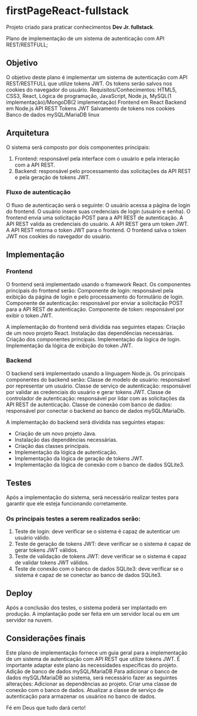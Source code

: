 # firstPageReact-fullstack
Projeto criado para praticar conhecimentos **Dev Jr. fullstack**.

Plano de implementação de um sistema de autenticação com API REST/RESTFULL;

## Objetivo
O objetivo deste plano é implementar um sistema de autenticação com API REST/RESTFULL que utilize tokens JWT.
Os tokens serão salvos nos cookies do navegador do usuário.
Requisitos/Conhecimentos:
HTML5, CSS3, React, Lógica de programação, JavaScript, Node.js, MySQL(1 implementação)/MongoDB(2 implementação)
Frontend em React
Backend em Node.js
API REST
Tokens JWT
Salvamento de tokens nos cookies
Banco de dados mySQL/MariaDB linux

## Arquitetura
O sistema será composto por dois componentes principais:
1. Frontend: responsável pela interface com o usuário e pela interação com a API REST.
2. Backend: responsável pelo processamento das solicitações da API REST e pela geração de tokens JWT.

### Fluxo de autenticação
O fluxo de autenticação será o seguinte:
O usuário acessa a página de login do frontend.
O usuário insere suas credenciais de login (usuário e senha).
O frontend envia uma solicitação POST para a API REST de autenticação.
A API REST valida as credenciais do usuário.
A API REST gera um token JWT.
A API REST retorna o token JWT para o frontend.
O frontend salva o token JWT nos cookies do navegador do usuário.

## Implementação

### Frontend
O frontend será implementado usando o framework React.
Os componentes principais do frontend serão:
Componente de login: responsável pela exibição da página de login e pelo processamento do formulário de login.
Componente de autenticação: responsável por enviar a solicitação POST para a API REST de autenticação.
Componente de token: responsável por exibir o token JWT.

A implementação do frontend será dividida nas seguintes etapas:
Criação de um novo projeto React.
Instalação das dependências necessárias.
Criação dos componentes principais.
Implementação da lógica de login.
Implementação da lógica de exibição do token JWT.

### Backend
O backend será implementado usando a linguagem Node.js.
Os principais componentes do backend serão:
Classe de modelo de usuário: responsável por representar um usuário.
Classe de serviço de autenticação: responsável por validar as credenciais do usuário e gerar tokens JWT.
Classe de controlador de autenticação: responsável por lidar com as solicitações da API REST de autenticação.
Classe de conexão com banco de dados: responsável por conectar o backend ao banco de dados mySQL/MariaDb.

A implementação do backend será dividida nas seguintes etapas:

- Criação de um novo projeto Java.
- Instalação das dependências necessárias.
- Criação das classes principais.
- Implementação da lógica de autenticação.
- Implementação da lógica de geração de tokens JWT.
- Implementação da lógica de conexão com o banco de dados SQLite3.

## Testes

Após a implementação do sistema, será necessário realizar testes para garantir que ele esteja funcionando corretamente.

### Os principais testes a serem realizados serão:
1. Teste de login: deve verificar se o sistema é capaz de autenticar um usuário válido.
2. Teste de geração de tokens JWT: deve verificar se o sistema é capaz de gerar tokens JWT válidos.
3. Teste de validação de tokens JWT: deve verificar se o sistema é capaz de validar tokens JWT válidos.
4. Teste de conexão com o banco de dados SQLite3: deve verificar se o sistema é capaz de se conectar ao banco de dados SQLite3.

## Deploy

Após a conclusão dos testes, o sistema poderá ser implantado em produção.
A implantação pode ser feita em um servidor local ou em um servidor na nuvem.

## Considerações finais

Este plano de implementação fornece um guia geral para a implementação de um sistema de autenticação com API REST que utilize tokens JWT.
É importante adaptar este plano às necessidades específicas do projeto.
Adição de banco de dados mySQL/MariaDB
Para adicionar o banco de dados mySQL/MariaDB ao sistema, será necessário fazer as seguintes alterações:
Adicionar as dependências ao projeto.
Criar uma classe de conexão com o banco de dados.
Atualizar a classe de serviço de autenticação para armazenar os usuários no banco de dados.

Fé em Deus que tudo dará certo!

